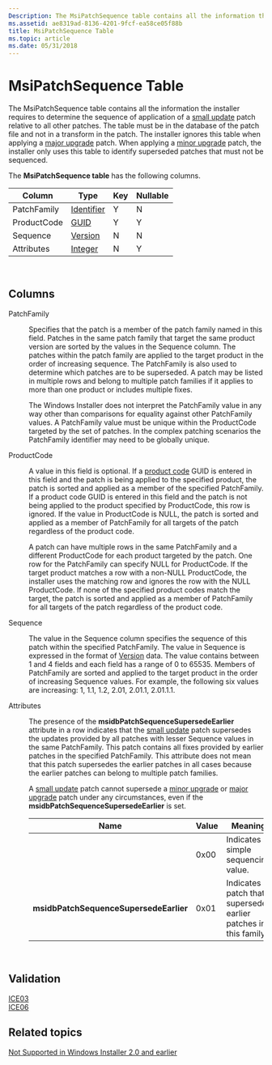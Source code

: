 ```yaml
---
Description: The MsiPatchSequence table contains all the information the installer requires to determine the sequence of application of a small update patch relative to all other patches.
ms.assetid: ae8319ad-8136-4201-9fcf-ea58ce05f88b
title: MsiPatchSequence Table
ms.topic: article
ms.date: 05/31/2018
---
```


# MsiPatchSequence Table

The MsiPatchSequence table contains all the information the installer requires to determine the sequence of application of a [small update](small-updates.md) patch relative to all other patches. The table must be in the database of the patch file and not in a transform in the patch. The installer ignores this table when applying a [major upgrade](major-upgrades.md) patch. When applying a [minor upgrade](minor-upgrades.md) patch, the installer only uses this table to identify superseded patches that must not be sequenced.

The **MsiPatchSequence table** has the following columns.



| Column      | Type                         | Key | Nullable |
|-------------|------------------------------|-----|----------|
| PatchFamily | [Identifier](identifier.md) | Y   | N        |
| ProductCode | [GUID](guid.md)             | Y   | Y        |
| Sequence    | [Version](version.md)       | N   | N        |
| Attributes  | [Integer](integer.md)       | N   | Y        |



 

## Columns

<dl> <dt>

<span id="PatchFamily"></span><span id="patchfamily"></span><span id="PATCHFAMILY"></span>PatchFamily
</dt> <dd>

Specifies that the patch is a member of the patch family named in this field. Patches in the same patch family that target the same product version are sorted by the values in the Sequence column. The patches within the patch family are applied to the target product in the order of increasing sequence. The PatchFamily is also used to determine which patches are to be superseded. A patch may be listed in multiple rows and belong to multiple patch families if it applies to more than one product or includes multiple fixes.

The Windows Installer does not interpret the PatchFamily value in any way other than comparisons for equality against other PatchFamily values. A PatchFamily value must be unique within the ProductCode targeted by the set of patches. In the complex patching scenarios the PatchFamily identifier may need to be globally unique.

</dd> <dt>

<span id="ProductCode"></span><span id="productcode"></span><span id="PRODUCTCODE"></span>ProductCode
</dt> <dd>

A value in this field is optional. If a [product code](product-codes.md) GUID is entered in this field and the patch is being applied to the specified product, the patch is sorted and applied as a member of the specified PatchFamily. If a product code GUID is entered in this field and the patch is not being applied to the product specified by ProductCode, this row is ignored. If the value in ProductCode is NULL, the patch is sorted and applied as a member of PatchFamily for all targets of the patch regardless of the product code.

A patch can have multiple rows in the same PatchFamily and a different ProductCode for each product targeted by the patch. One row for the PatchFamily can specify NULL for ProductCode. If the target product matches a row with a non-NULL ProductCode, the installer uses the matching row and ignores the row with the NULL ProductCode. If none of the specified product codes match the target, the patch is sorted and applied as a member of PatchFamily for all targets of the patch regardless of the product code.

</dd> <dt>

<span id="Sequence"></span><span id="sequence"></span><span id="SEQUENCE"></span>Sequence
</dt> <dd>

The value in the Sequence column specifies the sequence of this patch within the specified PatchFamily. The value in Sequence is expressed in the format of [Version](version.md) data. The value contains between 1 and 4 fields and each field has a range of 0 to 65535. Members of PatchFamily are sorted and applied to the target product in the order of increasing Sequence values. For example, the following six values are increasing: 1, 1.1, 1.2, 2.01, 2.01.1, 2.01.1.1.

</dd> <dt>

<span id="Attributes"></span><span id="attributes"></span><span id="ATTRIBUTES"></span>Attributes
</dt> <dd>

The presence of the **msidbPatchSequenceSupersedeEarlier** attribute in a row indicates that the [small update](small-updates.md) patch supersedes the updates provided by all patches with lesser Sequence values in the same PatchFamily. This patch contains all fixes provided by earlier patches in the specified PatchFamily. This attribute does not mean that this patch supersedes the earlier patches in all cases because the earlier patches can belong to multiple patch families.

A [small update](small-updates.md) patch cannot supersede a [minor upgrade](minor-upgrades.md) or [major upgrade](major-upgrades.md) patch under any circumstances, even if the **msidbPatchSequenceSupersedeEarlier** is set. 

| Name                                   | Value | Meaning                                                           |
|----------------------------------------|-------|-------------------------------------------------------------------|
|                                        | 0x00  | Indicates a simple sequencing value.                              |
| **msidbPatchSequenceSupersedeEarlier** | 0x01  | Indicates a patch that supersedes earlier patches in this family. |



 

</dd> </dl>

## Validation

<dl>

[ICE03](ice03.md)  
[ICE06](ice06.md)  
</dl>

## Related topics

<dl> <dt>

[Not Supported in Windows Installer 2.0 and earlier](not-supported-in-windows-installer-version-2-0.md)
</dt> </dl>

 

 



